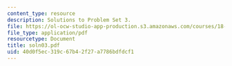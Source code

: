 ```yaml
---
content_type: resource
description: Solutions to Problem Set 3.
file: https://ol-ocw-studio-app-production.s3.amazonaws.com/courses/18-098-street-fighting-mathematics-january-iap-2008/40d0f5ec319c67b42f27a7786bdfdcf1_soln03.pdf
file_type: application/pdf
resourcetype: Document
title: soln03.pdf
uid: 40d0f5ec-319c-67b4-2f27-a7786bdfdcf1
---
```

